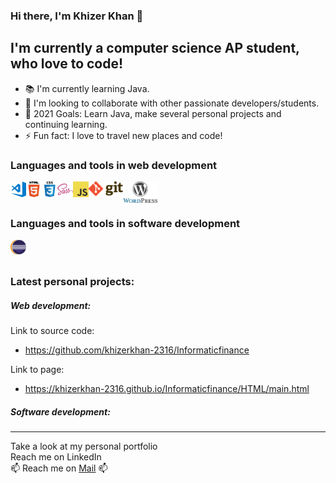 ### Hi there, I'm Khizer Khan 👋

## I'm currently a computer science AP student, who love to code! 

* 📚 I'm currently learning Java.
* 👯 I'm looking to collaborate with other passionate developers/students. 
* 🥅 2021 Goals: Learn Java, make several personal projects and continuing learning.
* ⚡ Fun fact: I love to travel new places and code!

### Languages and tools in web development

<img align="left" alt="Visual Stuio Code" src="https://github.com/khizerkhan-2316/khizerkhan-2316/blob/main/visual-studio-code.png" width="25" style="max-width:100%;" /> <img src="https://github.com/khizerkhan-2316/khizerkhan-2316/blob/main/HTML5.png" width="25" style="max-width:100%;" align="left"  alt="HTML5" />
<img align="left" alt="CSS3" src="https://github.com/khizerkhan-2316/khizerkhan-2316/blob/main/CSS3.png" width="25" style="max-width:100%;" />
<img align="left"  alt="saas" src="https://github.com/khizerkhan-2316/khizerkhan-2316/blob/main/sass.png" width="25" style="max-width:100%;" />
<img align="left" alt="javascript" src="https://github.com/khizerkhan-2316/khizerkhan-2316/blob/main/javascript.png" width="25" style="max-width:100%;"/>
<img align="left" alt="GIT" src="https://github.com/khizerkhan-2316/khizerkhan-2316/blob/main/1280px-Git-logo.svg.png" width="55" style="max-width:100%;" />
<img align="left" alt="Wordpress" src="https://github.com/khizerkhan-2316/khizerkhan-2316/blob/main/wordpress.png" width="55" style="max-width:100%;" />
<br>
<br>


### Languages and tools in software development
<img align="left" alt="Eclipse" src="https://github.com/khizerkhan-2316/khizerkhan-2316/blob/main/Eclipse.png" width="25" style="max-width:100%;" />

<br>
<br>

### Latest personal projects: 

##### Web development: 
Link to source code: 
* https://github.com/khizerkhan-2316/Informaticfinance

Link to page:
* https://khizerkhan-2316.github.io/Informaticfinance/HTML/main.html

##### Software development: 
---
Take a look at my personal portfolio <br>
Reach me on LinkedIn <br>
📫 Reach me on <a href="mailto:khizer759@gmail.com">Mail</a> 📫
<!--
**khizerkhan-2316/khizerkhan-2316** is a ✨ _special_ ✨ repository because its `README.md` (this file) appears on your GitHub profile.

Here are some ideas to get you started:

- 🔭 I’m currently working on ...
- 🌱 I’m currently learning ...
- 👯 I’m looking to collaborate on ...
- 🤔 I’m looking for help with ...
- 💬 Ask me about ...
- 📫 How to reach me: ...
- 😄 Pronouns: ...
- ⚡ Fun fact: ...
-->
